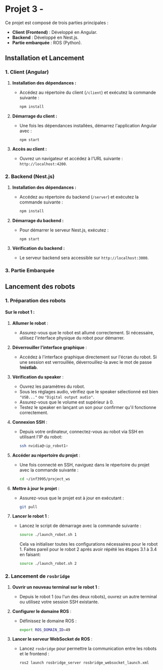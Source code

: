 # Projet 3 -

Ce projet est composé de trois parties principales :

- **Client (Frontend)** : Développé en Angular.
- **Backend** : Développé en Nest.js.
- **Partie embarquée** : ROS (Python).

## Installation et Lancement

### 1. Client (Angular)

1. **Installation des dépendances :**

   - Accédez au répertoire du client (`/client`) et exécutez la commande suivante :
     ```bash
     npm install
     ```

2. **Démarrage du client :**

   - Une fois les dépendances installées, démarrez l'application Angular avec :
     ```bash
     npm start
     ```

3. **Accès au client :**
   - Ouvrez un navigateur et accédez à l'URL suivante : `http://localhost:4200`.

### 2. Backend (Nest.js)

1. **Installation des dépendances :**

   - Accédez au répertoire du backend (`/server`) et exécutez la commande suivante :
     ```bash
     npm install
     ```

2. **Démarrage du backend :**

   - Pour démarrer le serveur Nest.js, exécutez :
     ```bash
     npm start
     ```

3. **Vérification du backend :**
   - Le serveur backend sera accessible sur `http://localhost:3000`.

### 3. Partie Embarquée

## Lancement des robots

### 1. Préparation des robots

#### Sur le robot 1 :

1. **Allumer le robot** :
   - Assurez-vous que le robot est allumé correctement. Si nécessaire, utilisez l'interface physique du robot pour démarrer.
2. **Déverrouiller l'interface graphique** :

   - Accédez à l'interface graphique directement sur l'écran du robot. Si une session est verrouillée, déverrouillez-la avec le mot de passe **!mistlab**.

3. **Vérification du speaker** :

   - Ouvrez les paramètres du robot.
   - Sous les réglages audio, vérifiez que le speaker sélectionné est bien `"USB..."` ou `"Digital output audio"`.
   - Assurez-vous que le volume est supérieur à 0.
   - Testez le speaker en lançant un son pour confirmer qu'il fonctionne correctement.

4. **Connexion SSH** :

   - Depuis votre ordinateur, connectez-vous au robot via SSH en utilisant l'IP du robot:
     ```bash
     ssh nvidia@<ip_robot1>
     ```

5. **Accéder au répertoire du projet** :

   - Une fois connecté en SSH, naviguez dans le répertoire du projet avec la commande suivante :
     ```bash
     cd ~/inf3995/project_ws
     ```

6. **Mettre à jour le projet** :

   - Assurez-vous que le projet est à jour en exécutant :
     ```bash
     git pull
     ```

7. **Lancer le robot 1** :
   - Lancez le script de démarrage avec la commande suivante :
     ```bash
     source ./launch_robot.sh 1
     ```
     Cela va initialiser toutes les configurations nécessaires pour le robot 1.
     Faites pareil pour le robot 2 après avoir répété les étapes 3.1 à 3.4 en faisant:
     ```bash
     source ./launch_robot.sh 2
     ```

### 2. Lancement de `rosbridge`

1. **Ouvrir un nouveau terminal sur le robot 1** :

   - Depuis le robot 1 (ou l'un des deux robots), ouvrez un autre terminal ou utilisez votre session SSH existante.

2. **Configurer le domaine ROS** :

   - Définissez le domaine ROS :
     ```bash
     export ROS_DOMAIN_ID=49
     ```

3. **Lancer le serveur WebSocket de ROS** :
   - Lancez `rosbridge` pour permettre la communication entre les robots et le frontend :
     ```bash
     ros2 launch rosbridge_server rosbridge_websocket_launch.xml
     ```
